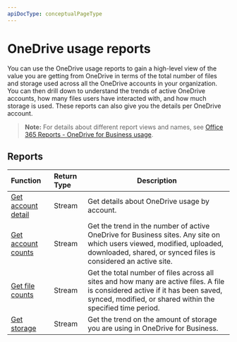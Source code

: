 ```yaml
---
apiDocType: conceptualPageType
---
```

# OneDrive usage reports

You can use the OneDrive usage reports to gain a high-level view of the value you are getting from OneDrive in terms of the total number of files and storage used across all the OneDrive accounts in your organization. You can then drill down to understand the trends of active OneDrive accounts, how many files users have interacted with, and how much storage is used. These reports can also give you the details per OneDrive account.

> **Note:** For details about different report views and names, see [Office 365 Reports - OneDrive for Business usage](https://support.office.com/client/OneDrive-for-Business-usage-0de3b312-c4e8-4e4b-a02d-32b2f726a680).

## Reports

| Function                                 | Return Type | Description                              |
| :--------------------------------------- | :---------- | ---------------------------------------- |
| [Get account detail](../api/reportroot_getonedriveusageaccountdetail.md) | Stream      | Get details about OneDrive usage by account. |
| [Get account counts](../api/reportroot_getonedriveusageaccountcounts.md) | Stream      | Get the trend in the number of active OneDrive for Business sites. Any site on which users viewed, modified, uploaded, downloaded, shared, or synced files is considered an active site. |
| [Get file counts](../api/reportroot_getonedriveusagefilecounts.md) | Stream      | Get the total number of files across all sites and how many are active files. A file is considered active if it has been saved, synced, modified, or shared within the specified time period. |
| [Get storage](../api/reportroot_getonedriveusagestorage.md) | Stream      | Get the trend on the amount of storage you are using in OneDrive for Business. |
